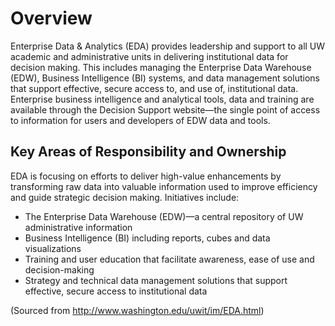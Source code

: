 # Overview

Enterprise Data & Analytics (EDA) provides leadership and support to all UW academic and administrative units in delivering institutional data for decision making. This includes managing the Enterprise Data Warehouse (EDW), Business Intelligence (BI) systems, and data management solutions that support effective, secure access to, and use of, institutional data. Enterprise business intelligence and analytical tools, data and training are available through the Decision Support website—the single point of access to information for users and developers of EDW data and tools.

## Key Areas of Responsibility and Ownership

EDA is focusing on efforts to deliver high-value enhancements by transforming raw data into valuable information used to improve efficiency and guide strategic decision making. Initiatives include:

* The Enterprise Data Warehouse (EDW)—a central repository of UW administrative information
* Business Intelligence (BI) including reports, cubes and data visualizations
* Training and user education that facilitate awareness, ease of use and decision-making
* Strategy and technical data management solutions that support effective, secure access to institutional data


(Sourced from http://www.washington.edu/uwit/im/EDA.html)
